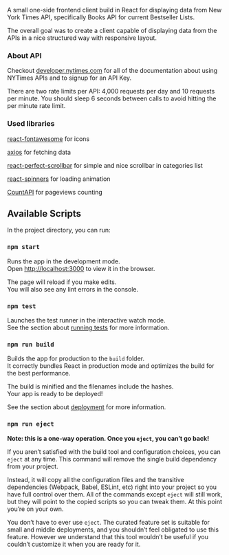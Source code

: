 A small one-side frontend client build in React for displaying data from New York Times API, specifically Books API for current Bestseller Lists.

The overall goal was to create a client capable of displaying data from the APIs in a nice structured way with responsive layout.

### About API
Checkout [developer.nytimes.com](https://developer.nytimes.com/) for all of the documentation about using NYTimes APIs and to signup for an API Key.

There are two rate limits per API: 4,000 requests per day and 10 requests per minute. You should sleep 6 seconds between calls to avoid hitting the per minute rate limit.
### Used libraries

[react-fontawesome](https://github.com/FortAwesome/react-fontawesome) for icons

[axios](https://www.npmjs.com/package/axios) for fetching data

[react-perfect-scrollbar](https://www.npmjs.com/package/react-perfect-scrollbar) for simple and nice scrollbar in categories list

[react-spinners](http://www.davidhu.io/react-spinners/) for loading animation

[CountAPI](https://countapi.xyz/) for pageviews counting 



## Available Scripts

In the project directory, you can run:

### `npm start`

Runs the app in the development mode.<br>
Open [http://localhost:3000](http://localhost:3000) to view it in the browser.

The page will reload if you make edits.<br>
You will also see any lint errors in the console.

### `npm test`

Launches the test runner in the interactive watch mode.<br>
See the section about [running tests](https://facebook.github.io/create-react-app/docs/running-tests) for more information.

### `npm run build`

Builds the app for production to the `build` folder.<br>
It correctly bundles React in production mode and optimizes the build for the best performance.

The build is minified and the filenames include the hashes.<br>
Your app is ready to be deployed!

See the section about [deployment](https://facebook.github.io/create-react-app/docs/deployment) for more information.

### `npm run eject`

**Note: this is a one-way operation. Once you `eject`, you can’t go back!**

If you aren’t satisfied with the build tool and configuration choices, you can `eject` at any time. This command will remove the single build dependency from your project.

Instead, it will copy all the configuration files and the transitive dependencies (Webpack, Babel, ESLint, etc) right into your project so you have full control over them. All of the commands except `eject` will still work, but they will point to the copied scripts so you can tweak them. At this point you’re on your own.

You don’t have to ever use `eject`. The curated feature set is suitable for small and middle deployments, and you shouldn’t feel obligated to use this feature. However we understand that this tool wouldn’t be useful if you couldn’t customize it when you are ready for it.